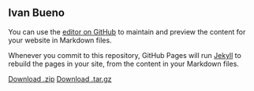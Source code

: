 ## Ivan Bueno

You can use the [editor on GitHub](https://github.com/ivanbueno/web/edit/gh-pages/index.md) to maintain and preview the content for your website in Markdown files.

Whenever you commit to this repository, GitHub Pages will run [Jekyll](https://jekyllrb.com/) to rebuild the pages in your site, from the content in your Markdown files.

<section id="downloads" class="clearfix">        
  <a href="https://github.com/pages-themes/tactile/zipball/master" id="download-zip" class="button"><span>Download .zip</span></a>
  <a href="https://github.com/pages-themes/tactile/tarball/master" id="download-tar-gz" class="button"><span>Download .tar.gz</span></a>
</section>

